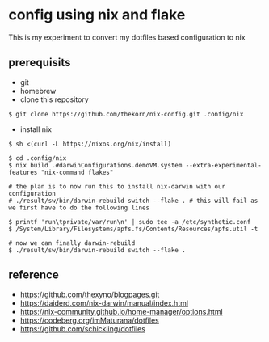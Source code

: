 # config using nix and flake

This is my experiment to convert my dotfiles based configuration to nix

## prerequisits

 * git
 * homebrew
 * clone this repository

```
$ git clone https://github.com/thekorn/nix-config.git .config/nix
```

 * install nix

```
$ sh <(curl -L https://nixos.org/nix/install) 
```

```
$ cd .config/nix
$ nix build .#darwinConfigurations.demoVM.system --extra-experimental-features "nix-command flakes"

# the plan is to now run this to install nix-darwin with our configuration
# ./result/sw/bin/darwin-rebuild switch --flake . # this will fail as we first have to do the following lines

$ printf 'run\tprivate/var/run\n' | sudo tee -a /etc/synthetic.conf
$ /System/Library/Filesystems/apfs.fs/Contents/Resources/apfs.util -t

# now we can finally darwin-rebuild
$ ./result/sw/bin/darwin-rebuild switch --flake .
```

## reference

 * https://github.com/thexyno/blogpages.git 
 * https://daiderd.com/nix-darwin/manual/index.html
 * https://nix-community.github.io/home-manager/options.html
 * https://codeberg.org/imMaturana/dotfiles
 * https://github.com/schickling/dotfiles